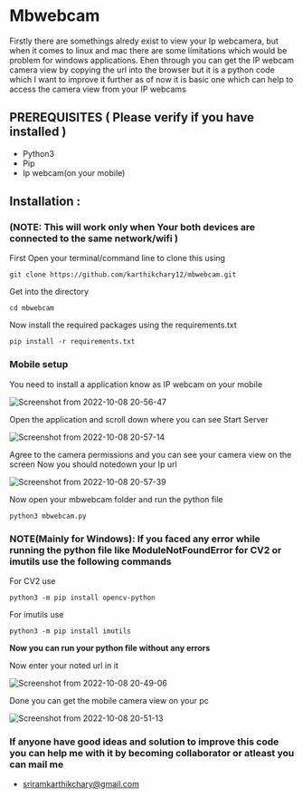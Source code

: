 # Mbwebcam 

  Firstly there are somethings alredy exist to view your Ip webcamera, but when it comes to linux and mac there are some limitations which would be problem for windows applications. Ehen through you can get the IP webcam camera view by copying the url into the browser but it is a python code which I want to improve it further as of now it is basic one which can help to access the camera view from your IP webcams

## PREREQUISITES ( Please verify if you have installed )

* Python3
* Pip
* Ip webcam(on your mobile)

## Installation :

### (NOTE: This will work only when Your both devices are connected to the same network/wifi )

First Open your terminal/command line to clone this using
```
git clone https://github.com/karthikchary12/mbwebcam.git
```
Get into the directory
```
cd mbwebcam
```
Now install the required packages using the requirements.txt
```
pip install -r requirements.txt
```
### Mobile setup

You need to install a application know as IP webcam on your mobile 

![Screenshot from 2022-10-08 20-56-47](https://user-images.githubusercontent.com/63688597/194715124-a13b0c41-af26-47ff-9dbf-011ff9b1045f.png)


Open the application and scroll down where you can see Start Server

![Screenshot from 2022-10-08 20-57-14](https://user-images.githubusercontent.com/63688597/194715136-2da8e050-edc1-4c1e-a469-33c252582188.png)


Agree to the camera permissions and you can see your camera view on the screen Now you should notedown your Ip url 

![Screenshot from 2022-10-08 20-57-39](https://user-images.githubusercontent.com/63688597/194715176-876bd3eb-7b8b-422b-bf23-1a53c2ffd5d9.png)


Now open your mbwebcam folder and run the python file 
```
python3 mbwebcam.py
```
### NOTE(Mainly for Windows): If you faced any error while running the python file like ModuleNotFoundError for CV2 or imutils use the following commands

For CV2 use 
```
python3 -m pip install opencv-python
```

For imutils use
```
python3 -m pip install imutils
```
**Now you can run your python file without any errors** 


Now enter your noted url in it

![Screenshot from 2022-10-08 20-49-06](https://user-images.githubusercontent.com/63688597/194715193-8f48c961-bb25-499a-8768-e2947acdba0e.png)


Done you can get the mobile camera view on your pc 

![Screenshot from 2022-10-08 20-51-13](https://user-images.githubusercontent.com/63688597/194715205-94f06ff7-1e13-4c17-bc56-4fadc14159f9.png)

### If anyone have good ideas and solution to improve this code you can help me with it by becoming collaborator or atleast you can mail me 
* sriramkarthikchary@gmail.com
